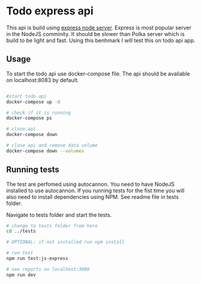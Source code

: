 # Todo express api

This api is build using [express node server](https://expressjs.com/en/guide/routing.html). Express is most popular server in the NodeJS comminity. It should be slower than Polka server which is build to be light and fast. Using this benhmark I will test this on todo api app.

## Usage

To start the todo api use docker-compose file. The api should be avaliable on localhost:8083 by default.

```bash

#start todo api
docker-compose up -d

# check if it is running
docker-compose ps

# close api
docker-compose down

# close api and remove data volume
docker-compose down --volumes

```

## Running tests

The test are perfomed using autocannon. You need to have NodeJS installed to use autocannon. If you running tests for the fist time you will also need to install dependencies using NPM. See readme file in tests folder.

Navigate to tests folder and start the tests.

```bash
# change to tests folder from here
cd ../tests

# OPTIONAL: if not installed run npm install

# run test
npm run test:js-express

# see reports on localhost:3000
npm run dev
```
